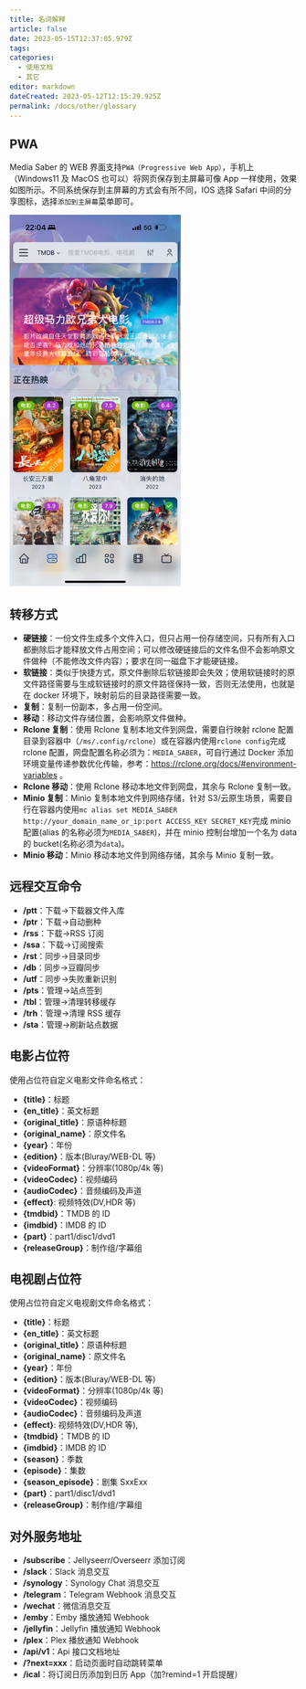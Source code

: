 ```yaml
---
title: 名词解释
article: false
date: 2023-05-15T12:37:05.979Z
tags:
categories: 
  - 使用文档
  - 其它
editor: markdown
dateCreated: 2023-05-12T12:15:29.925Z
permalink: /docs/other/glossary
---
```


## PWA

Media Saber 的 WEB 界面支持`PWA（Progressive Web App）`，手机上（Windows11 及 MacOS 也可以）将网页保存到主屏幕可像 App 一样使用，效果如图所示。不同系统保存到主屏幕的方式会有所不同，IOS 选择 Safari 中间的分享图标，选择`添加到主屏幕`菜单即可。

<img src="./images/pwa.jpg" alt="drawing" width="300"/>


## 转移方式

- **硬链接**：一份文件生成多个文件入口，但只占用一份存储空间，只有所有入口都删除后才能释放文件占用空间；可以修改硬链接后的文件名但不会影响原文件做种（不能修改文件内容）；要求在同一磁盘下才能硬链接。
- **软链接**：类似于快捷方式，原文件删除后软链接即会失效；使用软链接时的原文件路径需要与生成软链接时的原文件路径保持一致，否则无法使用，也就是在 docker 环境下，映射前后的目录路径需要一致。
- **复制**：复制一份副本，多占用一份空间。
- **移动**：移动文件存储位置，会影响原文件做种。
- **Rclone 复制**：使用 Rclone 复制本地文件到网盘，需要自行映射 rclone 配置目录到容器中（`/ms/.config/rclone`）或在容器内使用`rclone config`完成 rclone 配置，网盘配置名称必须为：`MEDIA_SABER`，可自行通过 Docker 添加环境变量传递参数优化传输，参考：https://rclone.org/docs/#environment-variables 。
- **Rclone 移动**：使用 Rclone 移动本地文件到网盘，其余与 Rclone 复制一致。
- **Minio 复制**：Minio 复制本地文件到网络存储，针对 S3/云原生场景，需要自行在容器内使用`mc alias set MEDIA_SABER http://your_domain_name_or_ip:port ACCESS_KEY SECRET_KEY`完成 minio 配置(alias 的名称必须为`MEDIA_SABER`)，并在 minio 控制台增加一个名为 data 的 bucket(名称必须为`data`)。
- **Minio 移动**：Minio 移动本地文件到网络存储，其余与 Minio 复制一致。

## 远程交互命令

- **/ptt**：下载->下载器文件入库
- **/ptr**：下载->自动删种
- **/rss**：下载->RSS 订阅
- **/ssa**：下载->订阅搜索
- **/rst**：同步->目录同步
- **/db**：同步->豆瓣同步
- **/utf**：同步->失败重新识别
- **/pts**：管理->站点签到
- **/tbl**：管理->清理转移缓存
- **/trh**：管理->清理 RSS 缓存
- **/sta**：管理->刷新站点数据

## 电影占位符

使用占位符自定义电影文件命名格式：

- **{title}**：标题
- **{en_title}**：英文标题
- **{original_title}**：原语种标题
- **{original_name}**：原文件名
- **{year}**：年份
- **{edition}**：版本(Bluray/WEB-DL 等)
- **{videoFormat}**：分辨率(1080p/4k 等)
- **{videoCodec}**：视频编码
- **{audioCodec}**：音频编码及声道
- **{effect}**: 视频特效(DV,HDR 等)
- **{tmdbid}**：TMDB 的 ID
- **{imdbid}**：IMDB 的 ID
- **{part}**：part1/disc1/dvd1
- **{releaseGroup}**：制作组/字幕组

## 电视剧占位符

使用占位符自定义电视剧文件命名格式：

- **{title}**：标题
- **{en_title}**：英文标题
- **{original_title}**：原语种标题
- **{original_name}**：原文件名
- **{year}**：年份
- **{edition}**：版本(Bluray/WEB-DL 等)
- **{videoFormat}**：分辨率(1080p/4k 等)
- **{videoCodec}**：视频编码
- **{audioCodec}**：音频编码及声道
- **{effect}**: 视频特效(DV,HDR 等),
- **{tmdbid}**：TMDB 的 ID
- **{imdbid}**：IMDB 的 ID
- **{season}**：季数
- **{episode}**：集数
- **{season_episode}**：剧集 SxxExx
- **{part}**：part1/disc1/dvd1
- **{releaseGroup}**：制作组/字幕组

## 对外服务地址

- **/subscribe**：Jellyseerr/Overseerr 添加订阅
- **/slack**：Slack 消息交互
- **/synology**：Synology Chat 消息交互
- **/telegram**：Telegram Webhook 消息交互
- **/wechat**：微信消息交互
- **/emby**：Emby 播放通知 Webhook
- **/jellyfin**：Jellyfin 播放通知 Webhook
- **/plex**：Plex 播放通知 Webhook
- **/api/v1**：Api 接口文档地址
- **/?next=xxx**：启动页面时自动跳转菜单
- **/ical**：将订阅日历添加到日历 App（加?remind=1 开启提醒）
